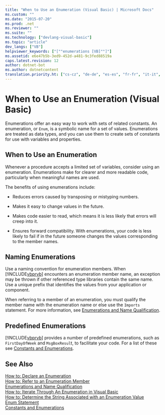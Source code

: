 ```yaml
---
title: "When to Use an Enumeration (Visual Basic) | Microsoft Docs"
ms.custom: ""
ms.date: "2015-07-20"
ms.prod: .net
ms.reviewer: ""
ms.suite: ""
ms.technology: ["devlang-visual-basic"]
ms.topic: "article"
dev_langs: ["VB"]
helpviewer_keywords: ["[""enumerations [VB]""]"]
ms.assetid: e6e47b5b-3ed9-452d-a481-9c3fed88519a
caps.latest.revision: 12
author: dotnet-bot
ms.author: dotnetcontent
translation.priority.ht: ["cs-cz", "de-de", "es-es", "fr-fr", "it-it", "ja-jp", "ko-kr", "pl-pl", "pt-br", "ru-ru", "tr-tr", "zh-cn", "zh-tw"]
---
```

# When to Use an Enumeration (Visual Basic)
Enumerations offer an easy way to work with sets of related constants. An enumeration, or `Enum`, is a symbolic name for a set of values. Enumerations are treated as data types, and you can use them to create sets of constants for use with variables and properties.  
  
## When to Use an Enumeration  
 Whenever a procedure accepts a limited set of variables, consider using an enumeration. Enumerations make for clearer and more readable code, particularly when meaningful names are used.  
  
 The benefits of using enumerations include:  
  
-   Reduces errors caused by transposing or mistyping numbers.  
  
-   Makes it easy to change values in the future.  
  
-   Makes code easier to read, which means it is less likely that errors will creep into it.  
  
-   Ensures forward compatibility. With enumerations, your code is less likely to fail if in the future someone changes the values corresponding to the member names.  
  
## Naming Enumerations  
 Use a naming convention for enumeration members. When [!INCLUDE[vbprvb](~/includes/vbprvb-md.md)] encounters an enumeration member name, an exception may be thrown if other referenced type libraries contain the same name. Use a unique prefix that identifies the values from your application or component.  
  
 When referring to a member of an enumeration, you must qualify the member name with the enumeration name or else use the `Imports` statement. For more information, see [Enumerations and Name Qualification](../../../../visual-basic/programming-guide/language-features/constants-enums/enumerations-and-name-qualification.md).  
  
## Predefined Enumerations  
 [!INCLUDE[vbprvb](~/includes/vbprvb-md.md)] provides a number of predefined enumerations, such as `FirstDayOfWeek` and `MsgBoxResul`t, to facilitate your code. For a list of these see [Constants and Enumerations](../../../../visual-basic/language-reference/constants-and-enumerations.md).  
  
## See Also  
 [How to: Declare an Enumeration](../../../../visual-basic/programming-guide/language-features/constants-enums/how-to-declare-enumerations.md)   
 [How to: Refer to an Enumeration Member](../../../../visual-basic/programming-guide/language-features/constants-enums/how-to-refer-to-an-enumeration-member.md)   
 [Enumerations and Name Qualification](../../../../visual-basic/programming-guide/language-features/constants-enums/enumerations-and-name-qualification.md)   
 [How to: Iterate Through An Enumeration in Visual Basic](../../../../visual-basic/programming-guide/language-features/constants-enums/how-to-iterate-through-an-enumeration.md)   
 [How to: Determine the String Associated with an Enumeration Value](../../../../visual-basic/programming-guide/language-features/constants-enums/how-to-determine-the-string-associated-with-an-enumeration-value.md)   
 [Enum Statement](../../../../visual-basic/language-reference/statements/enum-statement.md)   
 [Constants and Enumerations](../../../../visual-basic/language-reference/constants-and-enumerations.md)